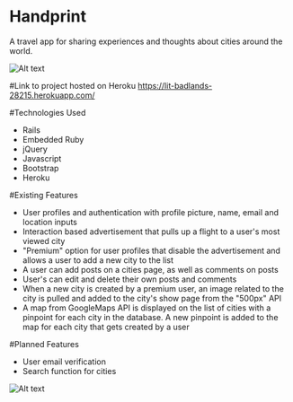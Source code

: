 # Handprint
A travel app for sharing experiences and thoughts about cities around the world.

![Alt text](project_vagabond/citiesScreenshot.png "Cities Screenshot")

#Link to project hosted on Heroku
https://lit-badlands-28215.herokuapp.com/

#Technologies Used
* Rails
* Embedded Ruby
* jQuery
* Javascript
* Bootstrap
* Heroku

#Existing Features
* User profiles and authentication with profile picture, name, email and location inputs
* Interaction based advertisement that pulls up a flight to a user's
most viewed city
* "Premium" option for user profiles that disable the advertisement and allows a
user to add a new city to the list
* A user can add posts on a cities page, as well as comments on posts
* User's can edit and delete their own posts and comments
* When a new city is created by a premium user, an image related to the city is
pulled and added to the city's show page from the "500px" API
* A map from GoogleMaps API is displayed on the list of cities with a pinpoint for
each city in the database. A new pinpoint is added to the map for each city that
gets created by a user

#Planned Features
* User email verification
* Search function for cities

![Alt text](project_vagabond/editScreenshot.png "Edit Screenshot")
